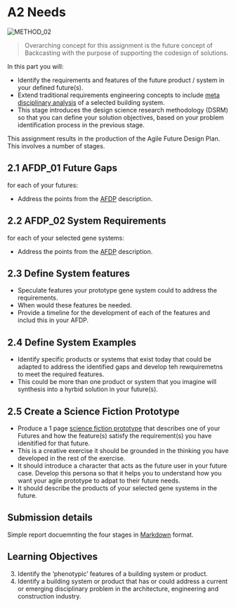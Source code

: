# A2 Needs
![METHOD_02](https://github.com/timmcginley/Agile-Prototyping/assets/1415855/23c41df7-b987-4d23-9c3a-8144a56c896b)

>Overarching concept for this assignment is the future concept of Backcasting with the purpose of supporting the codesign of solutions.

In this part you will:
* Identify the requirements and features of the future product / system in your defined future(s).
* Extend traditional requirements engineering concepts to include [meta disciplinary analysis] of a selected building system.
* This stage introduces the design science research methodology (DSRM) so that you can define your solution objectives, based on your problem identification process in the previous stage.

This assignment results in the production of the Agile Future Design Plan. This involves a number of stages.

## 2.1 AFDP_01 Future Gaps
for each of your futures:
* Address the points from the [AFDP] description.
  
## 2.2 AFDP_02 System Requirements 
for each of your selected gene systems:
* Address the points from the [AFDP] description.
  
## 2.3 Define System features
* Speculate features your prototype gene system could to address the requirements.
* When would these features be needed.
* Provide a timeline for the development of each of the features and includ this in your AFDP.
  
## 2.4 Define System Examples
* Identify specific products or systems that exist today that could be adapted to address the identified gaps and develop teh rewquiremetns to meet the required features.
* This could be more than one product or system that you imagine will synthesis into a hyrbid solution in your future(s).
  
## 2.5 Create a Science Fiction Prototype
* Produce a 1 page [science fiction prototype] that describes one of your Futures and how the feature(s) satisfy the requirement(s) you have idenitified for that future.
* This is a creative exercise it should be grounded in the thinking you have developed in the rest of the exercise.
* It should introduce a character that acts as the future user in your future case. Develop this persona so that it helps you to understand how you want your agile prototype to adpat to their future needs.
* It should describe the products of your selected gene systems in the future.

## Submission details
Simple report docuemnting the four stages in [Markdown] format.

## Learning Objectives
3. Identify the ‘phenotypic’ features of a building system or product.
4. Identify a building system or product that has or could address a current or emerging disciplinary problem in the architecture, engineering and construction industry.

[science fiction prototype]: /Agile/Concepts/ScienceFictionPrototype
[meta disciplinary analysis]: /Agile/Concepts/MetaDisciplinary
[MarkDown]: /Agile/Concepts/MarkDown
[AFDP]: /Agile/Concepts/AFDP
